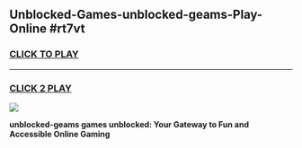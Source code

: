 
## Unblocked-Games-unblocked-geams-Play-Online #rt7vt
<h3>
<a href="https://news.freeplayer.one?title=unblocked-geams&ref=3">CLICK TO PLAY</a></h3>
<hr>

<h3>
<a href="https://news.freeplayer.one?title=unblocked-geams&ref=3">CLICK 2 PLAY</a>
  
</h3>

<a href="https://news.freeplayer.one?title=unblocked-geams&ref=3"><img src="https://clearcache.store/games.png"></a>


**unblocked-geams games unblocked: Your Gateway to Fun and Accessible Online Gaming**

